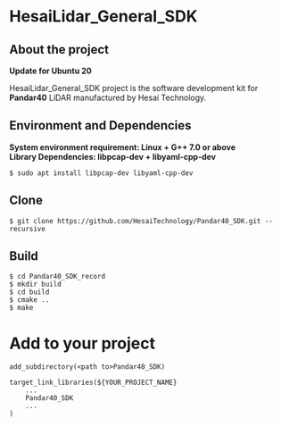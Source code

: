 # HesaiLidar_General_SDK  

## About the project
**Update for Ubuntu 20**

HesaiLidar_General_SDK project is the software development kit for **Pandar40** LiDAR manufactured by Hesai Technology.
## Environment and Dependencies
**System environment requirement: Linux + G++ 7.0 or above**   
**Library Dependencies: libpcap-dev + libyaml-cpp-dev**  
```
$ sudo apt install libpcap-dev libyaml-cpp-dev
```
## Clone
```
$ git clone https://github.com/HesaiTechnology/Pandar40_SDK.git --recursive
```
## Build
```
$ cd Pandar40_SDK_record
$ mkdir build
$ cd build
$ cmake ..
$ make
```  
# Add to your project
```
add_subdirectory(<path to>Pandar40_SDK)

target_link_libraries(${YOUR_PROJECT_NAME}
	...
	Pandar40_SDK
	...
)

```
